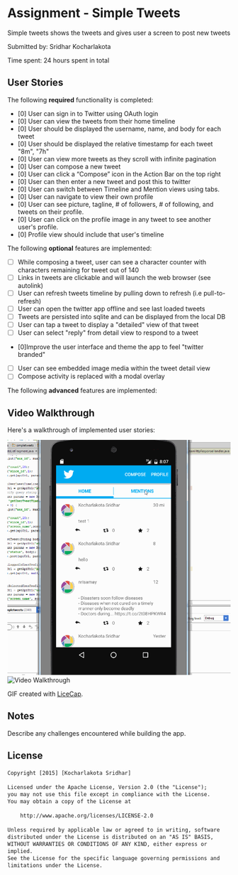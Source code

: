 # Assignment - Simple Tweets

Simple tweets shows the tweets and gives user a screen to post new tweets

Submitted by: Sridhar Kocharlakota

Time spent: 24 hours spent in total

## User Stories

The following **required** functionality is completed:

* [0] User can sign in to Twitter using OAuth login
* [0] User can view the tweets from their home timeline
* [0] User should be displayed the username, name, and body for each tweet
* [0] User should be displayed the relative timestamp for each tweet "8m", "7h"
* [0] User can view more tweets as they scroll with infinite pagination
* [0] User can compose a new tweet
* [0] User can click a “Compose” icon in the Action Bar on the top right
* [0] User can then enter a new tweet and post this to twitter
* [0] User can switch between Timeline and Mention views using tabs.
* [0] User can navigate to view their own profile
* [0] User can see picture, tagline, # of followers, # of following, and tweets on their profile.
* [0] User can click on the profile image in any tweet to see another user's profile.
* [0] Profile view should include that user's timeline

The following **optional** features are implemented:

* [ ] While composing a tweet, user can see a character counter with characters remaining for tweet out of 140
* [ ] Links in tweets are clickable and will launch the web browser (see autolink)
* [ ] User can refresh tweets timeline by pulling down to refresh (i.e pull-to-refresh)
* [ ] User can open the twitter app offline and see last loaded tweets
* [ ] Tweets are persisted into sqlite and can be displayed from the local DB
* [ ] User can tap a tweet to display a "detailed" view of that tweet
* [ ] User can select "reply" from detail view to respond to a tweet
* [0]Improve the user interface and theme the app to feel "twitter branded"
* [ ] User can see embedded image media within the tweet detail view
* [ ] Compose activity is replaced with a modal overlay

The following **advanced** features are implemented:

## Video Walkthrough 

Here's a walkthrough of implemented user stories:

<img src= 'https://github.com/ksridhar3/SimpleTweets/blob/master/simpletweets_fragments.gif' alt='Video Walkthrough' />

<img src='https://github.com/ksridhar3/SimpleTweets/blob/master/simpletweets.gif' alt='Video Walkthrough' />

GIF created with [LiceCap](http://www.cockos.com/licecap/).

## Notes

Describe any challenges encountered while building the app.

## License

    Copyright [2015] [Kocharlakota Sridhar]

    Licensed under the Apache License, Version 2.0 (the "License");
    you may not use this file except in compliance with the License.
    You may obtain a copy of the License at

        http://www.apache.org/licenses/LICENSE-2.0

    Unless required by applicable law or agreed to in writing, software
    distributed under the License is distributed on an "AS IS" BASIS,
    WITHOUT WARRANTIES OR CONDITIONS OF ANY KIND, either express or implied.
    See the License for the specific language governing permissions and
    limitations under the License.

